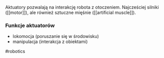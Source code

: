 Aktuatory pozwalają na interakcję robota z otoczeniem. Najcześciej silniki ([[motor]]), ale również sztuczne mięśnie ([[artificial muscle]]).
### Funkcje aktuatorów
- lokomocja (poruszanie się w środowisku)
- manipulacja (interakcja z obiektami)

#robotics 